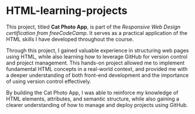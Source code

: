 # HTML-learning-projects

This project, titled <b>Cat Photo App</b>, is part of the <i>Responsive Web Design certification from freeCodeCamp</i>. It serves as a practical application of the HTML skills I have developed throughout the course.

Through this project, I gained valuable experience in structuring web pages using HTML, while also learning how to leverage GitHub for version control and project management. This hands-on project allowed me to implement fundamental HTML concepts in a real-world context, and provided me with a deeper understanding of both front-end development and the importance of using version control effectively.

By building the Cat Photo App, I was able to reinforce my knowledge of HTML elements, attributes, and semantic structure, while also gaining a clearer understanding of how to manage and deploy projects using GitHub.
